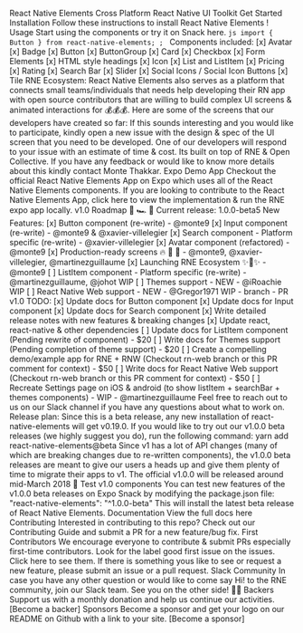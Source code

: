 React Native Elements Cross Platform React Native UI Toolkit Get Started Installation Follow these instructions to install React Native Elements ! Usage Start using the components or try it on Snack here. ```js import { Button } from react-native-elements; ; ``` Components included: [x] Avatar [x] Badge [x] Button [x] ButtonGroup [x] Card [x] Checkbox [x] Form Elements [x] HTML style headings [x] Icon [x] List and ListItem [x] Pricing [x] Rating [x] Search Bar [x] Slider [x] Social Icons / Social Icon Buttons [x] Tile RNE Ecosystem: React Native Elements also serves as a platform that connects small teams/individuals that needs help developing their RN app with open source contributors that are willing to build complex UI screens & animated interactions for 💰💰💰. Here are some of the screens that our developers have created so far: If this sounds interesting and you would like to participate, kindly open a new issue with the design & spec of the UI screen that you need to be developed. One of our developers will respond to your issue with an estimate of time & cost. Its built on top of RNE & Open Collective. If you have any feedback or would like to know more details about this kindly contact Monte Thakkar. Expo Demo App Checkout the official React Native Elements App on Expo which uses all of the React Native Elements components. If you are looking to contribute to the React Native Elements App, click here to view the implementation & run the RNE expo app locally. v1.0 Roadmap 🏃 🏎 🏇 Current release: 1.0.0-beta5 New Features: [x] Button component (re-write) - @monte9 [x] Input component (re-write) - @monte9 & @xavier-villelegier [x] Search component - Platform specific (re-write) - @xavier-villelegier [x] Avatar component (refactored) - @monte9 [x] Production-ready screens 🔥 💯 🎸 - @monte9, @xavier-villelegier, @martinezguillaume [x] Launching RNE Ecosystem ✨🚀✨ - @monte9 [ ] ListItem component - Platform specific (re-write) - @martinezguillaume, @johot WIP [ ] Themes support - NEW - @iRoachie WIP [ ] React Native Web support - NEW - @Gregor1971 WIP - branch - PR v1.0 TODO: [x] Update docs for Button component [x] Update docs for Input component [x] Update docs for Search component [x] Write detailed release notes with new features & breaking changes [x] Update react, react-native & other dependencies [ ] Update docs for ListItem component (Pending rewrite of component) - $20 [ ] Write docs for Themes support (Pending completion of theme support) - $20 [ ] Create a compelling demo/example app for RNE + RNW (Checkout rn-web branch or this PR comment for context) - $50 [ ] Write docs for React Native Web support (Checkout rn-web branch or this PR comment for context) - $50 [ ] Recreate Settings page on iOS & android (to show listItem + searchBar + themes components) - WIP - @martinezguillaume Feel free to reach out to us on our Slack channel if you have any questions about what to work on. Release plan: Since this is a beta release, any new installation of react-native-elements will get v0.19.0. If you would like to try out our v1.0.0 beta releases (we highly suggest you do), run the following command: yarn add react-native-elements@beta Since v1 has a lot of API changes (many of which are breaking changes due to re-written components), the v1.0.0 beta releases are meant to give our users a heads up and give them plenty of time to migrate their apps to v1. The official v1.0.0 will be released around mid-March 2018 🎉 Test v1.0 components You can test new features of the v1.0.0 beta releases on Expo Snack by modifying the package.json file: "react-native-elements": "^1.0.0-beta" This will install the latest beta release of React Native Elements. Documentation View the full docs here Contributing Interested in contributing to this repo? Check out our Contributing Guide and submit a PR for a new feature/bug fix. First Contributors We encourage everyone to contribute & submit PRs especially first-time contributors. Look for the label good first issue on the issues. Click here to see them. If there is something yous like to see or request a new feature, please submit an issue or a pull request. Slack Community In case you have any other question or would like to come say Hi! to the RNE community, join our Slack team. See you on the other side! 👋😃 Backers Support us with a monthly donation and help us continue our activities. [Become a backer] Sponsors Become a sponsor and get your logo on our README on Github with a link to your site. [Become a sponsor]